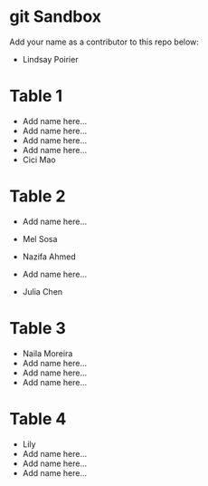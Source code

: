 # git Sandbox

Add your name as a contributor to this repo below:

- Lindsay Poirier

# Table 1
- Add name here...
- Add name here...
- Add name here...
- Add name here...
- Cici Mao
# Table 2

- Add name here...
- Mel Sosa
- Nazifa Ahmed 
- Add name here...

- Julia Chen

# Table 3

- Naila Moreira
- Add name here...
- Add name here...
- Add name here...

# Table 4

- Lily
- Add name here...
- Add name here...
- Add name here...

